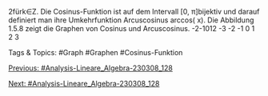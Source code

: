 2fürk∈Z. Die Cosinus-Funktion ist auf dem Intervall [0, π]bijektiv und darauf definiert man
ihre Umkehrfunktion Arcuscosinus arccos( x). Die Abbildung 1.5.8 zeigt die Graphen von Cosinus und
Arcuscosinus.
-2-1012
-3 -2 -1 0 1 2 3

   Tags & Topics:
   #Graph
   #Graphen
   #Cosinus-Funktion

[Previous: #Analysis-Lineare_Algebra-230308_128](Analysis-Lineare_Algebra-230308_128.md)

[Next: #Analysis-Lineare_Algebra-230308_128](Analysis-Lineare_Algebra-230308_128.md)